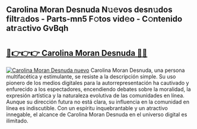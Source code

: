 ## Carolina Moran Desnuda N𝚞𝚎vos desn𝚞dos filtr𝚊dos - Parts-mn5 F𝚘tos vid𝚎o - C𝚘ntenido atr𝚊ctivo GvBqh

# <h2><a href="http://mb26bgw.tromn.icu/?c=Carolina+Moran+Desnuda">🔗👉👉👉 Carolina Moran Desnuda 🔗🔗</a></h2>

[![Carolina Moran Desnuda nuevo](https://i.imgur.com/pEAQMta.gif)](http://mb26bgw.tromn.icu/?c=Carolina+Moran+Desnuda)
Carolina Moran Desnuda, una persona multifacética y estimulante, se resiste a la descripción simple. Su uso pionero de los medios digitales para la autorrepresentación ha cautivado y enfurecido a los espectadores, encendiendo debates sobre la moralidad, la expresión artística y la naturaleza evolutiva de las comunidades en línea. Aunque su dirección futura no está clara, su influencia en la comunidad en línea es indiscutible. Con un espíritu inquebrantable y un atractivo innegable, el alcance de Carolina Moran Desnuda en el universo digital es ilimitado.
